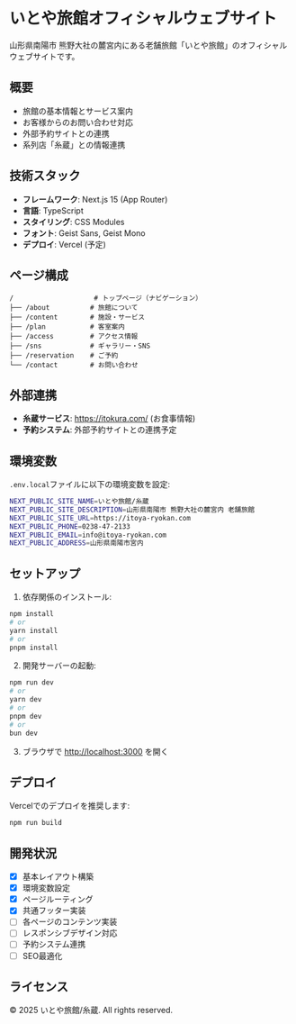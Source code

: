 # いとや旅館オフィシャルウェブサイト

山形県南陽市 熊野大社の麓宮内にある老舗旅館「いとや旅館」のオフィシャルウェブサイトです。

## 概要

- 旅館の基本情報とサービス案内
- お客様からのお問い合わせ対応
- 外部予約サイトとの連携
- 系列店「糸蔵」との情報連携

## 技術スタック

- **フレームワーク**: Next.js 15 (App Router)
- **言語**: TypeScript
- **スタイリング**: CSS Modules
- **フォント**: Geist Sans, Geist Mono
- **デプロイ**: Vercel (予定)

## ページ構成

```
/                    # トップページ（ナビゲーション）
├── /about          # 旅館について
├── /content        # 施設・サービス
├── /plan           # 客室案内
├── /access         # アクセス情報
├── /sns            # ギャラリー・SNS
├── /reservation    # ご予約
└── /contact        # お問い合わせ
```

## 外部連携

- **糸蔵サービス**: https://itokura.com/ (お食事情報)
- **予約システム**: 外部予約サイトとの連携予定

## 環境変数

`.env.local`ファイルに以下の環境変数を設定:

```bash
NEXT_PUBLIC_SITE_NAME=いとや旅館/糸蔵
NEXT_PUBLIC_SITE_DESCRIPTION=山形県南陽市 熊野大社の麓宮内 老舗旅館
NEXT_PUBLIC_SITE_URL=https://itoya-ryokan.com
NEXT_PUBLIC_PHONE=0238-47-2133
NEXT_PUBLIC_EMAIL=info@itoya-ryokan.com
NEXT_PUBLIC_ADDRESS=山形県南陽市宮内
```

## セットアップ

1. 依存関係のインストール:
```bash
npm install
# or
yarn install
# or
pnpm install
```

2. 開発サーバーの起動:
```bash
npm run dev
# or
yarn dev
# or
pnpm dev
# or
bun dev
```

3. ブラウザで [http://localhost:3000](http://localhost:3000) を開く

## デプロイ

Vercelでのデプロイを推奨します:

```bash
npm run build
```

## 開発状況

- [x] 基本レイアウト構築
- [x] 環境変数設定
- [x] ページルーティング
- [x] 共通フッター実装
- [ ] 各ページのコンテンツ実装
- [ ] レスポンシブデザイン対応
- [ ] 予約システム連携
- [ ] SEO最適化

## ライセンス

© 2025 いとや旅館/糸蔵. All rights reserved.
